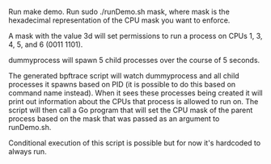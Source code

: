 Run make demo.
Run sudo ./runDemo.sh mask, where mask is the hexadecimal representation of the CPU mask you want to enforce.

A mask with the value 3d will set permissions to run a process on CPUs 1, 3, 4, 5, and 6 (0011 1101).

dummyprocess will spawn 5 child processes over the course of 5 seconds.

The generated bpftrace script will watch dummyprocess and all child processes
it spawns based on PID (it is possible to do this based on command name instead). When it sees
these processes being created it will print out information about the CPUs that process is
allowed to run on. 
The script will then call a Go program that will set the CPU mask of the 
parent process based on the mask that was passed as an argument to runDemo.sh.

Conditional execution of this script is possible but for now it's hardcoded to always run.
